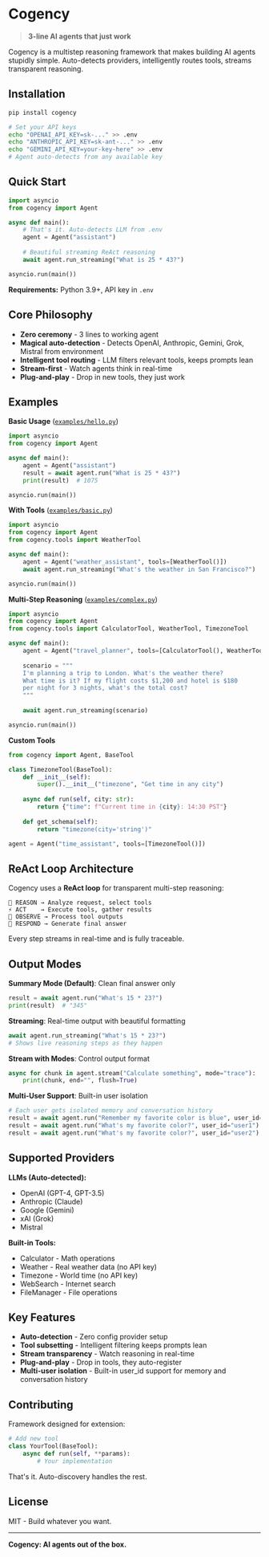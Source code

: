 # Cogency

> **3-line AI agents that just work**

Cogency is a multistep reasoning framework that makes building AI agents stupidly simple. Auto-detects providers, intelligently routes tools, streams transparent reasoning.

## Installation

```bash
pip install cogency

# Set your API keys
echo "OPENAI_API_KEY=sk-..." >> .env
echo "ANTHROPIC_API_KEY=sk-ant-..." >> .env
echo "GEMINI_API_KEY=your-key-here" >> .env
# Agent auto-detects from any available key
```

## Quick Start

```python
import asyncio
from cogency import Agent

async def main():
    # That's it. Auto-detects LLM from .env
    agent = Agent("assistant")
    
    # Beautiful streaming ReAct reasoning
    await agent.run_streaming("What is 25 * 43?")

asyncio.run(main())
```

**Requirements:** Python 3.9+, API key in `.env`

## Core Philosophy

- **Zero ceremony** - 3 lines to working agent
- **Magical auto-detection** - Detects OpenAI, Anthropic, Gemini, Grok, Mistral from environment
- **Intelligent tool routing** - LLM filters relevant tools, keeps prompts lean
- **Stream-first** - Watch agents think in real-time
- **Plug-and-play** - Drop in new tools, they just work

## Examples

**Basic Usage** ([`examples/hello.py`](examples/hello.py))
```python
import asyncio
from cogency import Agent

async def main():
    agent = Agent("assistant")
    result = await agent.run("What is 25 * 43?")
    print(result)  # 1075

asyncio.run(main())
```

**With Tools** ([`examples/basic.py`](examples/basic.py))
```python
import asyncio
from cogency import Agent
from cogency.tools import WeatherTool

async def main():
    agent = Agent("weather_assistant", tools=[WeatherTool()])
    await agent.run_streaming("What's the weather in San Francisco?")

asyncio.run(main())
```

**Multi-Step Reasoning** ([`examples/complex.py`](examples/complex.py))
```python
import asyncio
from cogency import Agent
from cogency.tools import CalculatorTool, WeatherTool, TimezoneTool

async def main():
    agent = Agent("travel_planner", tools=[CalculatorTool(), WeatherTool(), TimezoneTool()])
    
    scenario = """
    I'm planning a trip to London. What's the weather there?
    What time is it? If my flight costs $1,200 and hotel is $180 
    per night for 3 nights, what's the total cost?
    """
    
    await agent.run_streaming(scenario)

asyncio.run(main())
```

**Custom Tools**
```python
from cogency import Agent, BaseTool

class TimezoneTool(BaseTool):
    def __init__(self):
        super().__init__("timezone", "Get time in any city")
    
    async def run(self, city: str):
        return {"time": f"Current time in {city}: 14:30 PST"}
    
    def get_schema(self):
        return "timezone(city='string')"

agent = Agent("time_assistant", tools=[TimezoneTool()])
```

## ReAct Loop Architecture

Cogency uses a **ReAct loop** for transparent multi-step reasoning:

```
🧠 REASON → Analyze request, select tools
⚡ ACT    → Execute tools, gather results  
👀 OBSERVE → Process tool outputs
💬 RESPOND → Generate final answer
```

Every step streams in real-time and is fully traceable.

## Output Modes

**Summary Mode (Default)**: Clean final answer only
```python
result = await agent.run("What's 15 * 23?")
print(result)  # "345"
```

**Streaming**: Real-time output with beautiful formatting
```python
await agent.run_streaming("What's 15 * 23?")
# Shows live reasoning steps as they happen
```

**Stream with Modes**: Control output format
```python
async for chunk in agent.stream("Calculate something", mode="trace"):
    print(chunk, end="", flush=True)
```

**Multi-User Support**: Built-in user isolation
```python
# Each user gets isolated memory and conversation history
result = await agent.run("Remember my favorite color is blue", user_id="user1")
result = await agent.run("What's my favorite color?", user_id="user1")  # "blue"
result = await agent.run("What's my favorite color?", user_id="user2")  # No memory
```

## Supported Providers

**LLMs (Auto-detected):**
- OpenAI (GPT-4, GPT-3.5)
- Anthropic (Claude) 
- Google (Gemini)
- xAI (Grok)
- Mistral

**Built-in Tools:**
- Calculator - Math operations
- Weather - Real weather data (no API key)
- Timezone - World time (no API key)  
- WebSearch - Internet search
- FileManager - File operations

## Key Features

- **Auto-detection** - Zero config provider setup
- **Tool subsetting** - Intelligent filtering keeps prompts lean
- **Stream transparency** - Watch reasoning in real-time
- **Plug-and-play** - Drop in tools, they auto-register
- **Multi-user isolation** - Built-in user_id support for memory and conversation history

## Contributing

Framework designed for extension:

```python
# Add new tool  
class YourTool(BaseTool):
    async def run(self, **params):
        # Your implementation
```

That's it. Auto-discovery handles the rest.

## License

MIT - Build whatever you want.

---

**Cogency: AI agents out of the box.**